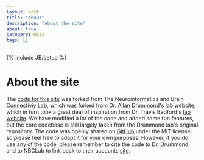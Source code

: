```yaml
---
layout: post
title: "About"
description: "About the site"
about: true
category: misc
tags: []
---
```

{% include JB/setup %}

<a name="about-the-site"></a>

# About the site

The [code for this site][0] was forked from The Neuroinformatics and Brain Connectiviy Lab, which was forked from Dr. Allan Drummond's lab website, which in turn took a great deal of inspiration from Dr. Travis Bedford's [lab website][1]. We have modified a lot of the code and added some fun features, but the core codebase is still largely taken from the Drummond lab's original repository. The code was openly shared on [GitHub][2] under the MIT license, so please feel free to adapt it for your own purposes. However, if you do use any of the code, please remember to cite the code to Dr. Drummond and to NBCLab to link back to their accounts [site][3].

[0]: https://github.com/NBCLab/NBCLab.github.io
[1]: http://bedford.io
[2]: https://github.com/drummondlab/drummondlab.github.io
[3]: http://drummondlab.org/about.html
